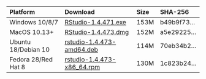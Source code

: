 
| Platform            | Download                                                                                                                                                              | Size | SHA-256                                                                                                              |
| :------------------ | :-------------------------------------------------------------------------------------------------------------------------------------------------------------------- | :--- | :------------------------------------------------------------------------------------------------------------------- |
| Windows 10/8/7      | <a href="https://s3.amazonaws.com/rstudio-ide-build/desktop/windows/RStudio-1.4.471.exe"><i class="fa fa-download"></i> RStudio-1.4.471.exe</a>                       | 153M | <span class="sha256" data-sha256="b49b9f736534c4d2ad44d19209d0f606439bae6531b99ed3392b2fe8fcb1b6dc">b49b9f73…</span> |
| MacOS 10.13+        | <a href="https://s3.amazonaws.com/rstudio-ide-build/desktop/macos/RStudio-1.4.473.dmg"><i class="fa fa-download"></i> RStudio-1.4.473.dmg</a>                         | 152M | <span class="sha256" data-sha256="a5e29225b26ef88b24374a1db63de0d9bb201fd70171be43b678cb7618917f1a">a5e29225…</span> |
| Ubuntu 18/Debian 10 | <a href="https://s3.amazonaws.com/rstudio-ide-build/desktop/bionic/amd64/rstudio-1.4.473-amd64.deb"><i class="fa fa-download"></i> rstudio-1.4.473-amd64.deb</a>      | 114M | <span class="sha256" data-sha256="70eb34b267bf40a13215094e60f4bc09173128cd958db8bb8ccfd7af04535441">70eb34b2…</span> |
| Fedora 28/Red Hat 8 | <a href="https://s3.amazonaws.com/rstudio-ide-build/desktop/centos8/x86_64/rstudio-1.4.473-x86_64.rpm"><i class="fa fa-download"></i> rstudio-1.4.473-x86\_64.rpm</a> | 130M | <span class="sha256" data-sha256="1c823b24dc0bd87137efe0c80c79fb21b4d30e4746ea212e4b74509279fbc6dc">1c823b24…</span> |
